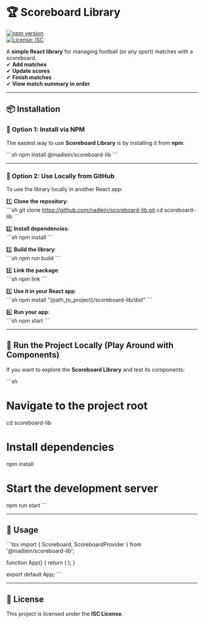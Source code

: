 # 🏆 Scoreboard Library

[![npm version](https://img.shields.io/npm/v/@inadiein/scoreboard-lib)](https://www.npmjs.com/package/@inadiein/scoreboard-lib)  
[![License: ISC](https://img.shields.io/badge/License-ISC-blue.svg)](https://opensource.org/licenses/ISC)  

A **simple React library** for managing football (or any sport) matches with a scoreboard.  
✔ **Add matches**  
✔ **Update scores**  
✔ **Finish matches**  
✔ **View match summary in order**  

---

## 📦 Installation

### 🔹 Option 1: Install via NPM
The easiest way to use **Scoreboard Library** is by installing it from **npm**:  

\`\`\`sh
npm install @inadiein/scoreboard-lib
\`\`\`

---

### 🔹 Option 2: Use Locally from GitHub
To use the library locally in another React app:  

1️⃣ **Clone the repository**:  
\`\`\`sh
git clone https://github.com/nadiein/scoreboard-lib.git
cd scoreboard-lib
\`\`\`

2️⃣ **Install dependencies**:  
\`\`\`sh
npm install
\`\`\`

3️⃣ **Build the library**:  
\`\`\`sh
npm run build
\`\`\`

4️⃣ **Link the package**:  
\`\`\`sh
npm link
\`\`\`

5️⃣ **Use it in your React app**:  
\`\`\`sh
npm install "{path_to_project}/scoreboard-lib/dist"
\`\`\`

6️⃣ **Run your app**:  
\`\`\`sh
npm start
\`\`\`

---

## 🚀 Run the Project Locally (Play Around with Components)

If you want to explore the **Scoreboard Library** and test its components:  

\`\`\`sh
# Navigate to the project root
cd scoreboard-lib

# Install dependencies
npm install

# Start the development server
npm run start
\`\`\`

---

## 🔧 Usage

\`\`\`tsx
import { Scoreboard, ScoreboardProvider } from '@inadiein/scoreboard-lib';

function App() {
  return (
    <ScoreboardProvider>
      <Scoreboard />
    </ScoreboardProvider>
  );
}

export default App;
\`\`\`

---

## 📜 License
This project is licensed under the **ISC License**.
